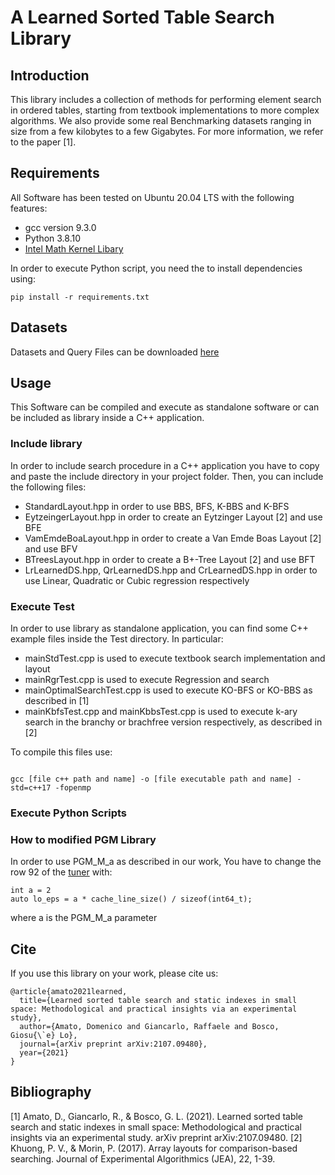 # A Learned Sorted Table Search Library

## Introduction

This library includes a collection of methods for performing element search in ordered tables, starting from textbook implementations to more complex algorithms. We also provide some real Benchmarking datasets ranging in size from a few kilobytes to a few Gigabytes.
For more information, we refer to the paper [1].

## Requirements

All Software has been tested on Ubuntu 20.04 LTS with the following features:

- gcc version 9.3.0
- Python 3.8.10
- [Intel Math Kernel Libary](https://software.intel.com/content/www/us/en/develop/tools/oneapi/components/onemkl.html)

In order to execute Python script, you need the to install dependencies using:

`pip install -r requirements.txt`

## Datasets

Datasets and Query Files can be downloaded [here](http://math.unipa.it/lobosco/LSTS/)

## Usage

This Software can be compiled and execute as standalone software or can be included as library inside a C++ application.

### Include library

In order to include search procedure in a C++ application you have to copy and paste the include directory in your project folder.
Then, you can include the following files:

- StandardLayout.hpp in order to use BBS, BFS, K-BBS and K-BFS
- EytzeingerLayout.hpp in order to create an Eytzinger Layout [2] and use BFE
- VamEmdeBoaLayout.hpp in order to create a Van Emde Boas Layout [2] and use BFV
- BTreesLayout.hpp in order to create a B+-Tree Layout [2] and use BFT
- LrLearnedDS.hpp, QrLearnedDS.hpp and CrLearnedDS.hpp in order to use Linear, Quadratic or Cubic regression respectively

### Execute Test

In order to use library as standalone application, you can find some C++ example files inside the Test directory. In particular:

- mainStdTest.cpp is used to execute textbook search implementation and layout
- mainRgrTest.cpp is used to execute Regression and search
- mainOptimalSearchTest.cpp is used to execute KO-BFS or KO-BBS as described in [1]
- mainKbfsTest.cpp and mainKbbsTest.cpp is used to execute k-ary search in the branchy or brachfree version respectively, as described in [2]

To compile this files use:

```

gcc [file c++ path and name] -o [file executable path and name] -std=c++17 -fopenmp

```


### Execute Python Scripts

### How to modified PGM Library

In order to use PGM_M_a as described in our work, You have to change the row 92 of the [tuner](https://github.com/gvinciguerra/PGM-index/blob/master/tuner/tuner.cpp) with:

```
int a = 2
auto lo_eps = a * cache_line_size() / sizeof(int64_t);

```

where a is the PGM_M_a parameter

## Cite

If you use this library on your work, please cite us:

```
@article{amato2021learned,
  title={Learned sorted table search and static indexes in small space: Methodological and practical insights via an experimental study},
  author={Amato, Domenico and Giancarlo, Raffaele and Bosco, Giosu{\`e} Lo},
  journal={arXiv preprint arXiv:2107.09480},
  year={2021}
}
```

## Bibliography

[1] Amato, D., Giancarlo, R., & Bosco, G. L. (2021). Learned sorted table search and static indexes in small space: Methodological and practical insights via an experimental study. arXiv preprint arXiv:2107.09480.
[2] Khuong, P. V., & Morin, P. (2017). Array layouts for comparison-based searching. Journal of Experimental Algorithmics (JEA), 22, 1-39.



